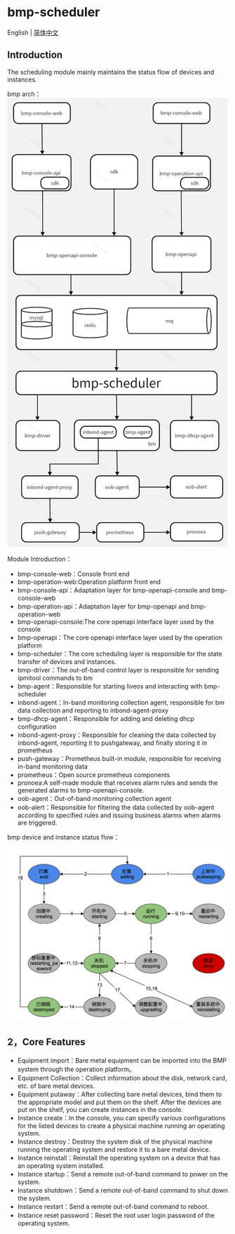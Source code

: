 # bmp-scheduler

English | [简体中文](README.zh-CN.md) 


## Introduction

The scheduling module mainly maintains the status flow of devices and instances.

bmp arch：
![bmp arch](docs/resources/bmp(open-source)arch.png)

Module Introduction：

- bmp-console-web：Console front end
- bmp-operation-web:Operation platform front end
- bmp-console-api：Adaptation layer for bmp-openapi-console and bmp-console-web
- bmp-operation-api：Adaptation layer for bmp-openapi and bmp-operation-web
- bmp-openapi-console:The core openapi interface layer used by the console
- bmp-openapi：The core openapi interface layer used by the operation platform
- bmp-scheduler：The core scheduling layer is responsible for the state transfer of devices and instances.
- bmp-driver：The out-of-band control layer is responsible for sending ipmitool commands to bm
- bmp-agent：Responsible for starting liveos and interacting with bmp-scheduler
- inbond-agent：In-band monitoring collection agent, responsible for bm data collection and reporting to inbond-agent-proxy
- bmp-dhcp-agent：Responsible for adding and deleting dhcp configuration
- inbond-agent-proxy：Responsible for cleaning the data collected by inbond-agent, reporting it to pushgateway, and finally storing it in prometheus
- push-gateway：Prometheus built-in module, responsible for receiving in-band monitoring data
- prometheus：Open source prometheus components
- pronoea:A self-made module that receives alarm rules and sends the generated alarms to bmp-openapi-console.
- oob-agent：Out-of-band monitoring collection agent
- oob-alert：Responsible for filtering the data collected by oob-agent according to specified rules and issuing business alarms when alarms are triggered.


bmp device and instance status flow：

![bmp LifeCycle](docs/resources/cps-lifecycle.png)

## 2，Core Features

- Equipment import：Bare metal equipment can be imported into the BMP system through the operation platform。
- Equipment Collection：Collect information about the disk, network card, etc. of bare metal devices.
- Equipment putaway：After collecting bare metal devices, bind them to the appropriate model and put them on the shelf. After the devices are put on the shelf, you can create instances in the console.
- Instance create：In the console, you can specify various configurations for the listed devices to create a physical machine running an operating system.
- Instance destroy：Destroy the system disk of the physical machine running the operating system and restore it to a bare metal device.
- Instance reinstall：Reinstall the operating system on a device that has an operating system installed.
- Instance startup：Send a remote out-of-band command to power on the system.
- Instance shutdown：Send a remote out-of-band command to shut down the system.
- Instance restart：Send a remote out-of-band command to reboot.
- Instance reset password：Reset the root user login password of the operating system.

